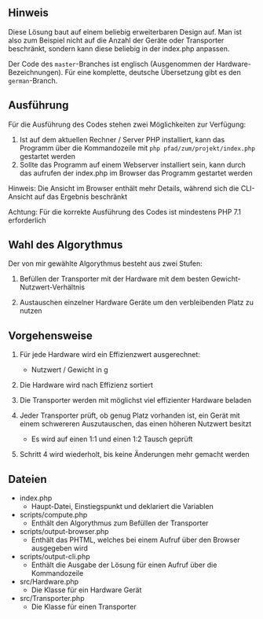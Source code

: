 Hinweis
---
Diese Lösung baut auf einem beliebig erweiterbaren Design auf. 
Man ist also zum Beispiel nicht auf die Anzahl der Geräte oder Transporter beschränkt, sondern kann diese beliebig in der index.php anpassen.

Der Code des `master`-Branches ist englisch (Ausgenommen der Hardware-Bezeichnungen).
Für eine komplette, deutsche Übersetzung gibt es den `german`-Branch.


Ausführung
---
Für die Ausführung des Codes stehen zwei Möglichkeiten zur Verfügung:
1) Ist auf dem aktuellen Rechner / Server PHP installiert, kann das Programm über die Kommandozeile mit  `php pfad/zum/projekt/index.php` gestartet werden
2) Sollte das Programm auf einem Webserver installiert sein, kann durch das aufrufen der index.php im Browser das Programm gestartet werden

Hinweis: Die Ansicht im Browser enthält mehr Details, während sich die CLI-Ansicht auf das Ergebnis beschränkt

Achtung: Für die korrekte Ausführung des Codes ist mindestens PHP 7.1 erforderlich 



Wahl des Algorythmus
---
Der von mir gewählte Algorythmus besteht aus zwei Stufen:

1) Befüllen der Transporter mit der Hardware mit dem besten Gewicht-Nutzwert-Verhältnis

2) Austauschen einzelner Hardware Geräte um den verbleibenden Platz zu nutzen




Vorgehensweise
---

1) Für jede Hardware wird ein Effizienzwert ausgerechnet:
    - Nutzwert / Gewicht in g 
2) Die Hardware wird nach Effizienz sortiert

3) Die Transporter werden mit möglichst viel effizienter Hardware beladen

4) Jeder Transporter prüft, ob genug Platz vorhanden ist, ein Gerät mit einem schwereren Auszutauschen, das einen höheren Nutzwert besitzt
    - Es wird auf einen 1:1 und einen 1:2 Tausch geprüft

5) Schritt 4 wird wiederholt, bis keine Änderungen mehr gemacht werden




Dateien
---
- index.php
    - Haupt-Datei, Einstiegspunkt und deklariert die Variablen
- scripts/compute.php
    - Enthält den Algorythmus zum Befüllen der Transporter
- scripts/output-browser.php
    - Enthält das PHTML, welches bei einem Aufruf über den Browser ausgegeben wird
- scripts/output-cli.php
    - Enthält die Ausgabe der Lösung für einen Aufruf über die Kommandozeile
- src/Hardware.php
    - Die Klasse für ein Hardware Gerät
- src/Transporter.php 
    - Die Klasse für einen Transporter
